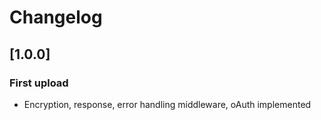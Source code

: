 # Changelog

## [1.0.0]

### First upload
- Encryption, response, error handling middleware, oAuth implemented 



